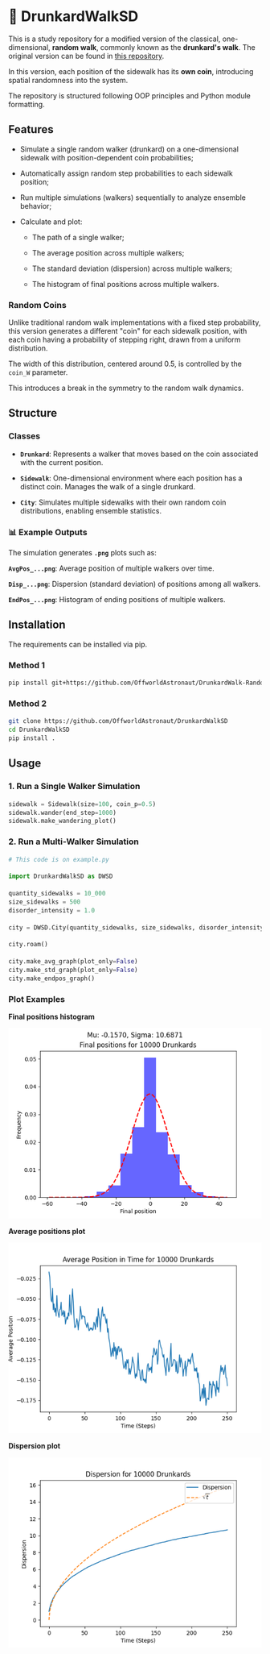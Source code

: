 # 🥃 DrunkardWalkSD

This is a study repository for a modified  version of the classical, one-dimensional, **random walk**, commonly known as the **drunkard's walk**. The original version can be found in [this repository](https://github.com/OffworldAstronaut/DrunkardWalk).

In this version, each position of the sidewalk has its **own coin**, introducing spatial randomness into the system.

The repository is structured following OOP principles and Python module formatting.

## Features

- Simulate a single random walker (drunkard) on a one-dimensional sidewalk with position-dependent coin probabilities;

- Automatically assign random step probabilities to each sidewalk position;

- Run multiple simulations (walkers) sequentially to analyze ensemble behavior;

- Calculate and plot:

  - The path of a single walker;

  - The average position across multiple walkers;

  - The standard deviation (dispersion) across multiple walkers;

   - The histogram of final positions across multiple walkers.

### Random Coins

Unlike traditional random walk implementations with a fixed step probability, this version generates a different "coin" for each sidewalk position, with each coin having a probability of stepping right, drawn from a uniform distribution.

The width of this distribution, centered around 0.5, is controlled by the ``coin_W`` parameter.

This introduces a break in the symmetry to the random walk dynamics.

## Structure 

### Classes

- **``Drunkard``**: Represents a walker that moves based on the coin associated with the current position.

- **``Sidewalk``**: One-dimensional environment where each position has a distinct coin. Manages the walk of a single drunkard.

- **``City``**: Simulates multiple sidewalks with their own random coin distributions, enabling ensemble statistics.

### 📊 Example Outputs

The simulation generates **``.png``** plots such as:

**``AvgPos_...png``**: Average position of multiple walkers over time.

**``Disp_...png``**: Dispersion (standard deviation) of positions among all walkers.

**``EndPos_...png``**: Histogram of ending positions of multiple walkers.

## Installation

The requirements can be installed via pip.

### Method 1

```bash
pip install git+https://github.com/OffworldAstronaut/DrunkardWalk-RandomCoin.git
```

### Method 2

```bash
git clone https://github.com/OffworldAstronaut/DrunkardWalkSD 
cd DrunkardWalkSD 
pip install .
```

## Usage 

### 1. Run a Single Walker Simulation 

```py
sidewalk = Sidewalk(size=100, coin_p=0.5)
sidewalk.wander(end_step=1000)
sidewalk.make_wandering_plot()
```

### 2. Run a Multi-Walker Simulation 

```py 
# This code is on example.py

import DrunkardWalkSD as DWSD

quantity_sidewalks = 10_000
size_sidewalks = 500
disorder_intensity = 1.0

city = DWSD.City(quantity_sidewalks, size_sidewalks, disorder_intensity)

city.roam()

city.make_avg_graph(plot_only=False)
city.make_std_graph(plot_only=False)
city.make_endpos_graph()
```

### Plot Examples 

**Final positions histogram**

![Final positions histogram](examples/imgs/ex_endpos.png)

**Average positions plot**

![Average positions](examples/imgs/ex_avgpos.png)

**Dispersion plot**

![Dispersion histogram](examples/imgs/ex_std.png)